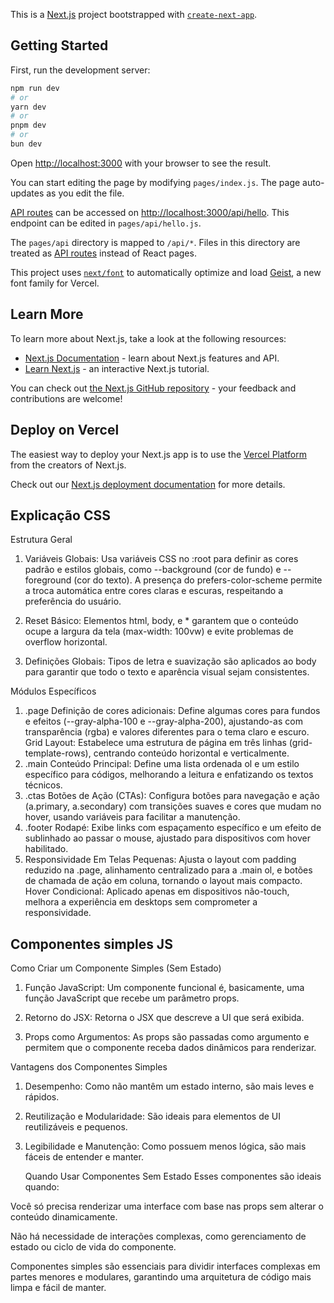 This is a [Next.js](https://nextjs.org) project bootstrapped with [`create-next-app`](https://nextjs.org/docs/pages/api-reference/create-next-app).

## Getting Started

First, run the development server:

```bash
npm run dev
# or
yarn dev
# or
pnpm dev
# or
bun dev
```

Open [http://localhost:3000](http://localhost:3000) with your browser to see the result.

You can start editing the page by modifying `pages/index.js`. The page auto-updates as you edit the file.

[API routes](https://nextjs.org/docs/pages/building-your-application/routing/api-routes) can be accessed on [http://localhost:3000/api/hello](http://localhost:3000/api/hello). This endpoint can be edited in `pages/api/hello.js`.

The `pages/api` directory is mapped to `/api/*`. Files in this directory are treated as [API routes](https://nextjs.org/docs/pages/building-your-application/routing/api-routes) instead of React pages.

This project uses [`next/font`](https://nextjs.org/docs/pages/building-your-application/optimizing/fonts) to automatically optimize and load [Geist](https://vercel.com/font), a new font family for Vercel.

## Learn More

To learn more about Next.js, take a look at the following resources:

- [Next.js Documentation](https://nextjs.org/docs) - learn about Next.js features and API.
- [Learn Next.js](https://nextjs.org/learn-pages-router) - an interactive Next.js tutorial.

You can check out [the Next.js GitHub repository](https://github.com/vercel/next.js) - your feedback and contributions are welcome!

## Deploy on Vercel

The easiest way to deploy your Next.js app is to use the [Vercel Platform](https://vercel.com/new?utm_medium=default-template&filter=next.js&utm_source=create-next-app&utm_campaign=create-next-app-readme) from the creators of Next.js.

Check out our [Next.js deployment documentation](https://nextjs.org/docs/pages/building-your-application/deploying) for more details.

## Explicação CSS

Estrutura Geral

1. Variáveis Globais: Usa variáveis CSS no :root para definir as cores padrão e estilos globais, como --background (cor de fundo) e --foreground (cor do texto). A presença do prefers-color-scheme permite a troca automática entre cores claras e escuras, respeitando a preferência do usuário.

2. Reset Básico: Elementos html, body, e * garantem que o conteúdo ocupe a largura da tela (max-width: 100vw) e evite problemas de overflow horizontal.

3. Definições Globais: Tipos de letra e suavização são aplicados ao body para garantir que todo o texto e aparência visual sejam consistentes.

Módulos Específicos

1. .page
Definição de cores adicionais: Define algumas cores para fundos e efeitos (--gray-alpha-100 e --gray-alpha-200), ajustando-as com transparência (rgba) e valores diferentes para o tema claro e escuro.
Grid Layout: Estabelece uma estrutura de página em três linhas (grid-template-rows), centrando conteúdo horizontal e verticalmente.
2. .main
Conteúdo Principal: Define uma lista ordenada ol e um estilo específico para códigos, melhorando a leitura e enfatizando os textos técnicos.
3. .ctas
Botões de Ação (CTAs): Configura botões para navegação e ação (a.primary, a.secondary) com transições suaves e cores que mudam no hover, usando variáveis para facilitar a manutenção.
4. .footer
Rodapé: Exibe links com espaçamento específico e um efeito de sublinhado ao passar o mouse, ajustado para dispositivos com hover habilitado.
5. Responsividade
Em Telas Pequenas: Ajusta o layout com padding reduzido na .page, alinhamento centralizado para a .main ol, e botões de chamada de ação em coluna, tornando o layout mais compacto.
Hover Condicional: Aplicado apenas em dispositivos não-touch, melhora a experiência em desktops sem comprometer a responsividade.

## Componentes simples JS

Como Criar um Componente Simples (Sem Estado)
1. Função JavaScript: Um componente funcional é, basicamente, uma função JavaScript que recebe um parâmetro props.

2. Retorno do JSX: Retorna o JSX que descreve a UI que será exibida.

3. Props como Argumentos: As props são passadas como argumento e permitem que o componente receba dados dinâmicos para renderizar.

Vantagens dos Componentes Simples
1. Desempenho: Como não mantêm um estado interno, são mais leves e rápidos.

2. Reutilização e Modularidade: São ideais para elementos de UI reutilizáveis e pequenos.

3. Legibilidade e Manutenção: Como possuem menos lógica, são mais fáceis de entender e manter.

   Quando Usar Componentes Sem Estado
Esses componentes são ideais quando:

Você só precisa renderizar uma interface com base nas props sem alterar o conteúdo dinamicamente.

Não há necessidade de interações complexas, como gerenciamento de estado ou ciclo de vida do componente.

Componentes simples são essenciais para dividir interfaces complexas em partes menores e modulares, garantindo uma arquitetura de código mais limpa e fácil de manter.
